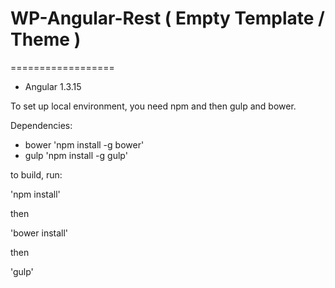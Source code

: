 # WP-Angular-Rest ( Empty Template / Theme )
==================

- Angular 1.3.15

To set up local environment, you need npm and then gulp and bower.

Dependencies:
- bower 'npm install -g bower'
- gulp 'npm install -g gulp'

to build, run:

'npm install'

then

'bower install'

then

'gulp'
